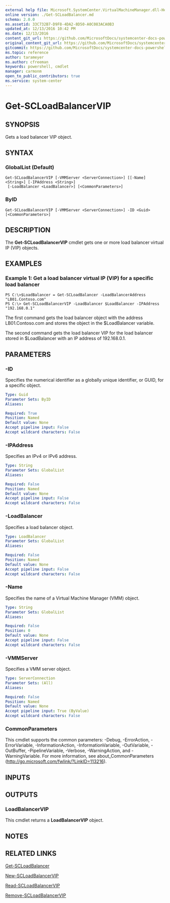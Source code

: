 ```yaml
---
external help file: Microsoft.SystemCenter.VirtualMachineManager.dll-Help.xml
online version: ./Get-SCLoadBalancer.md
schema: 2.0.0
ms.assetid: 33C732B7-D9F8-4DA2-8D50-A0C083ACA0B3
updated_at: 12/13/2016 10:42 PM
ms.date: 12/13/2016
content_git_url: https://github.com/MicrosoftDocs/systemcenter-docs-powershell/blob/master/systemcenter-cmdlets/VirtualMachineManager/v1/Get-SCLoadBalancerVIP.md
original_content_git_url: https://github.com/MicrosoftDocs/systemcenter-docs-powershell/blob/master/systemcenter-cmdlets/VirtualMachineManager/v1/Get-SCLoadBalancerVIP.md
gitcommit: https://github.com/MicrosoftDocs/systemcenter-docs-powershell/blob/ea9507ac2178040476af5407227db8cb97701ea9/systemcenter-cmdlets/VirtualMachineManager/v1/Get-SCLoadBalancerVIP.md
ms.topic: reference
author: tarameyer
ms.author: cfreeman
keywords: powershell, cmdlet
manager: carmonm
open_to_public_contributors: true
ms.service: system-center
---
```


# Get-SCLoadBalancerVIP

## SYNOPSIS
Gets a load balancer VIP object.

## SYNTAX

### GlobalList (Default)
```
Get-SCLoadBalancerVIP [-VMMServer <ServerConnection>] [[-Name] <String>] [-IPAddress <String>]
 [-LoadBalancer <LoadBalancer>] [<CommonParameters>]
```

### ByID
```
Get-SCLoadBalancerVIP [-VMMServer <ServerConnection>] -ID <Guid> [<CommonParameters>]
```

## DESCRIPTION
The **Get-SCLoadBalancerVIP** cmdlet gets one or more load balancer virtual IP (VIP) objects.

## EXAMPLES

### Example 1: Get a load balancer virtual IP (VIP) for a specific load balancer
```
PS C:\>$LoadBalancer = Get-SCLoadBalancer -LoadBalancerAddress "LB01.Contoso.com"
PS C:\> Get-SCLoadBalancerVIP -LoadBalancer $LoadBalancer -IPAddress "192.168.0.1"
```

The first command gets the load balancer object with the address LB01.Contoso.com and stores the object in the $LoadBalancer variable.

The second command gets the load balancer VIP for the load balancer stored in $LoadBalancer with an IP address of 192.168.0.1.

## PARAMETERS

### -ID
Specifies the numerical identifier as a globally unique identifier, or GUID, for a specific object.

```yaml
Type: Guid
Parameter Sets: ByID
Aliases: 

Required: True
Position: Named
Default value: None
Accept pipeline input: False
Accept wildcard characters: False
```

### -IPAddress
Specifies an IPv4 or IPv6 address.

```yaml
Type: String
Parameter Sets: GlobalList
Aliases: 

Required: False
Position: Named
Default value: None
Accept pipeline input: False
Accept wildcard characters: False
```

### -LoadBalancer
Specifies a load balancer object.

```yaml
Type: LoadBalancer
Parameter Sets: GlobalList
Aliases: 

Required: False
Position: Named
Default value: None
Accept pipeline input: False
Accept wildcard characters: False
```

### -Name
Specifies the name of a Virtual Machine Manager (VMM) object.

```yaml
Type: String
Parameter Sets: GlobalList
Aliases: 

Required: False
Position: 0
Default value: None
Accept pipeline input: False
Accept wildcard characters: False
```

### -VMMServer
Specifies a VMM server object.

```yaml
Type: ServerConnection
Parameter Sets: (All)
Aliases: 

Required: False
Position: Named
Default value: None
Accept pipeline input: True (ByValue)
Accept wildcard characters: False
```

### CommonParameters
This cmdlet supports the common parameters: -Debug, -ErrorAction, -ErrorVariable, -InformationAction, -InformationVariable, -OutVariable, -OutBuffer, -PipelineVariable, -Verbose, -WarningAction, and -WarningVariable. For more information, see about_CommonParameters (http://go.microsoft.com/fwlink/?LinkID=113216).

## INPUTS

## OUTPUTS

### LoadBalancerVIP
This cmdlet returns a **LoadBalancerVIP** object.

## NOTES

## RELATED LINKS

[Get-SCLoadBalancer](xref:VirtualMachineManager/v1/Get-SCLoadBalancer.md)

[New-SCLoadBalancerVIP](xref:VirtualMachineManager/v1/New-SCLoadBalancerVIP.md)

[Read-SCLoadBalancerVIP](xref:VirtualMachineManager/v1/Read-SCLoadBalancerVIP.md)

[Remove-SCLoadBalancerVIP](xref:VirtualMachineManager/v1/Remove-SCLoadBalancerVIP.md)

